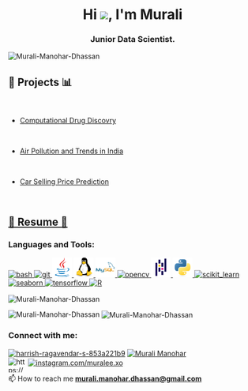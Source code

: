 <h1 align="center">Hi <img src="https://media.giphy.com/media/hvRJCLFzcasrR4ia7z/giphy.gif" width="25">, I'm Murali </h1>
<h3 align="center">Junior Data Scientist.</h3>

<p align="left"> <img src="https://komarev.com/ghpvc/?username=Murali-Manohar-Dhassan&label=Profile%20views&color=0e75b6&style=flat" alt="Murali-Manohar-Dhassan" /> </p>

## 📌 Projects 📊

<br>

- <a href="https://github.com/Murali-Manohar-Dhassan/Computational-Drug-Discovery">
  Computational Drug Discovry
</a>

<br>

- <a href="https://github.com/Murali-Manohar-Dhassan/AQ-India">
  Air Pollution and Trends in India
</a>

<br>

- <a href="https://github.com/Murali-Manohar-Dhassan/Used-Cars-selling-price-prediction">
  Car Selling Price Prediction
</a>

<br>


  ## <a href="https://drive.google.com/file/d/1eoxlbColXlBaL14d9KEewU-CfbI2R4Oc/view?usp=sharing"> 📌 Resume 📜</a>













<h3 align="left">Languages and Tools:</h3>
<p align="left"> <a href="https://www.gnu.org/software/bash/" target="_blank" rel="noreferrer"> <img src="https://www.vectorlogo.zone/logos/gnu_bash/gnu_bash-icon.svg" alt="bash" width="40" height="40"/> </a>  <a href="https://git-scm.com/" target="_blank" rel="noreferrer"> <img src="https://www.vectorlogo.zone/logos/git-scm/git-scm-icon.svg" alt="git" width="40" height="40"/> </a> <a href="https://www.java.com" target="_blank" rel="noreferrer"> <img src="https://raw.githubusercontent.com/devicons/devicon/master/icons/java/java-original.svg" alt="java" width="40" height="40"/> </a> <a href="https://www.linux.org/" target="_blank" rel="noreferrer"> <img src="https://raw.githubusercontent.com/devicons/devicon/master/icons/linux/linux-original.svg" alt="linux" width="40" height="40"/> </a> <a href="https://www.mysql.com/" target="_blank" rel="noreferrer"> <img src="https://raw.githubusercontent.com/devicons/devicon/master/icons/mysql/mysql-original-wordmark.svg" alt="mysql" width="40" height="40"/> </a> <a href="https://opencv.org/" target="_blank" rel="noreferrer"> <img src="https://www.vectorlogo.zone/logos/opencv/opencv-icon.svg" alt="opencv" width="40" height="40"/> </a> <a href="https://pandas.pydata.org/" target="_blank" rel="noreferrer"> <img src="https://raw.githubusercontent.com/devicons/devicon/2ae2a900d2f041da66e950e4d48052658d850630/icons/pandas/pandas-original.svg" alt="pandas" width="40" height="40"/> </a> <a href="https://www.python.org" target="_blank" rel="noreferrer"> <img src="https://raw.githubusercontent.com/devicons/devicon/master/icons/python/python-original.svg" alt="python" width="40" height="40"/> </a> <a href="https://scikit-learn.org/" target="_blank" rel="noreferrer"> <img src="https://upload.wikimedia.org/wikipedia/commons/0/05/Scikit_learn_logo_small.svg" alt="scikit_learn" width="40" height="40"/> </a> <a href="https://seaborn.pydata.org/" target="_blank" rel="noreferrer"> <img src="https://seaborn.pydata.org/_images/logo-mark-lightbg.svg" alt="seaborn" width="40" height="40"/> </a> <a href="https://www.tensorflow.org" target="_blank" rel="noreferrer"> <img src="https://www.vectorlogo.zone/logos/tensorflow/tensorflow-icon.svg" alt="tensorflow" width="40" height="40"/> </a><a href=https://cran.r-project.org/web/packages/rlang/index.html targets="blank"><img src="https://camo.githubusercontent.com/ac18665005b4292614735b188d530aaef130923b605838a83f876dc0d5409b9f/68747470733a2f2f7777772e722d70726f6a6563742e6f72672f6c6f676f2f526c6f676f2e737667" alt="R" height="30" width="40" /></a>
</p>



<p><img align="center" src="https://github-readme-streak-stats.herokuapp.com/?user=Murali-Manohar-Dhassan&" alt="Murali-Manohar-Dhassan" /></p>
<p><img align="left" src="https://github-readme-stats.vercel.app/api/top-langs?username=Murali-Manohar-Dhassan&show_icons=true&locale=en&layout=compact" alt="Murali-Manohar-Dhassan" /></p>
<p>&nbsp;<img align="center" src="https://github-readme-stats.vercel.app/api?username=Murali-Manohar-Dhassan&show_icons=true&locale=en" alt="Murali-Manohar-Dhassan" /></p>


<h3 align="left">Connect with me:</h3>
<p align="left">
<a href="https://www.linkedin.com/in/murali-manohar-" target="blank"><img align="center" src="https://raw.githubusercontent.com/rahuldkjain/github-profile-readme-generator/master/src/images/icons/Social/linked-in-alt.svg" alt="harrish-ragavendar-s-853a221b9" height="30" width="40" /></a>
<a href="https://kaggle.com/muralimanohard" target="blank"><img align="center" src="https://raw.githubusercontent.com/rahuldkjain/github-profile-readme-generator/master/src/images/icons/Social/kaggle.svg" alt="Murali Manohar" height="30" width="40" /></a>
<a href="https://instagram.com/muralee.xo" target="blank"><img align="center" src="https://raw.githubusercontent.com/rahuldkjain/github-profile-readme-generator/master/src/images/icons/Social/instagram.svg" alt="instagram.com/muralee.xo" height="30" width="40" /></a>
<a href="https://auth.geeksforgeeks.org/user/https://auth.geeksforgeeks.org/user/harrishragavendar55/practice/" target="blank"><img align="left" src="https://upload.wikimedia.org/wikipedia/commons/5/53/SoloLearn_logo.svg" alt="https://www.sololearn.com/profile/3085198" height="30" width="40" /></a>

</p>

📫 How to reach me **murali.manohar.dhassan@gmail.com**
